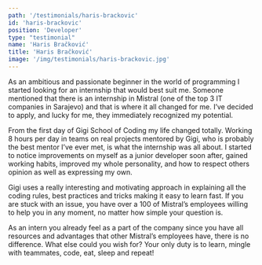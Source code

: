 ```yaml
---
path: '/testimonials/haris-brackovic'
id: 'haris-brackovic'
position: 'Developer'
type: "testimonial"
name: 'Haris Bračković'
title: 'Haris Bračković'
image: '/img/testimonials/haris-brackovic.jpg'
---
```


As an ambitious and passionate beginner in the world of programming I started looking for an internship that would best suit me. Someone mentioned that there is an internship in Mistral (one of the top 3 IT companies in Sarajevo) and that is where it all changed for me. I’ve decided to apply, and lucky for me, they immediately recognized my potential.

From the first day of Gigi School of Coding my life changed totally. Working 8 hours per day in teams on real projects mentored by Gigi, who is probably the best mentor I’ve ever met, is what the internship was all about. I started to notice improvements on myself as a junior developer soon after, gained working habits, improved my whole personality, and how to respect others opinion as well as expressing my own.

Gigi uses a really interesting and motivating approach in explaining all the coding rules, best practices and tricks making it easy to learn fast. If you are stuck with an issue, you have over a 100 of Mistral’s employees willing to help you in any moment, no matter how simple your question is.

As an intern you already feel as a part of the company since you have all resources and advantages that other Mistral’s employees have, there is no difference. What else could you wish for? Your only duty is to learn, mingle with teammates, code, eat, sleep and repeat!
